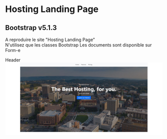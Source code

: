 # Hosting Landing Page
## Bootstrap v5.1.3

A reproduire le site "Hosting Landing Page"  
N'utilisez que les classes Bootstrap
Les documents sont disponible sur Form-e

Header
![Header](profile/img/1.jpg)&nbsp;&nbsp;
